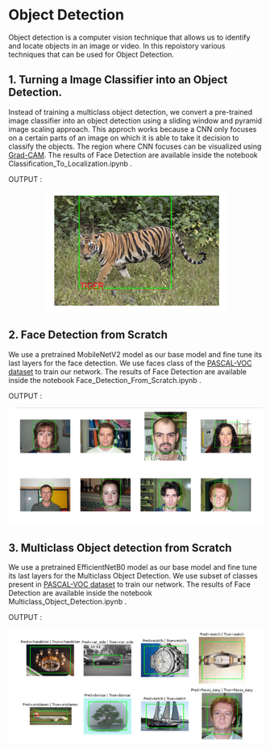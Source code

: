 # Object Detection 
 
 Object detection is a computer vision technique that allows us to identify and locate objects in an image or video. In this repoistory various techniques that can be used for Object Detection.</br>
 
 ## 1. Turning a Image Classifier into an Object Detection.
 
 Instead of training a multiclass object detection, we convert a pre-trained image classifier into an object detection using a sliding window and pyramid image scaling approach. This approch works because a CNN only focuses on a certain parts of an image on which it is able to take it decision to classify the objects. The region where CNN focuses can be visualized using [Grad-CAM](https://arxiv.org/abs/1610.02391). The results of Face Detection are available inside the notebook Classification_To_Localization.ipynb .</br>
 
 OUTPUT : 
 <p align="center">
  <img src="https://github.com/ShivamRajSharma/TensorFlow/blob/master/Object%20Detection/Output/Classification_to_Localization.png"/>
</p>
 
 
 ## 2. Face Detection from Scratch
 
 We use a pretrained MobileNetV2 model as our base model and fine tune its last layers for the face detection. We use faces class of the [PASCAL-VOC dataset](http://host.robots.ox.ac.uk/pascal/VOC/) to train our network. The results of Face Detection are available inside the notebook Face_Detection_From_Scratch.ipynb . </br> 
 
 OUTPUT : 
 <p align="center">
  <img src="https://github.com/ShivamRajSharma/TensorFlow/blob/master/Object%20Detection/Output/Face_Detection.png"/>
</p>
 
 ## 3. Multiclass Object detection from Scratch
 We use a pretrained EfficientNetB0 model as our base model and fine tune its last layers for the Multiclass Object Detection. We use subset of classes present in [PASCAL-VOC dataset](http://host.robots.ox.ac.uk/pascal/VOC/) to train our network. The results of Face Detection are available inside the notebook Multiclass_Object_Detection.ipynb . </br>
 
 OUTPUT : 
 <p align="center">
  <img src="https://github.com/ShivamRajSharma/TensorFlow/blob/master/Object%20Detection/Output/MultiClass_Object_Dectection.png" />
</p>
 
